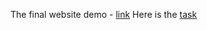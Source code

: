 The final website demo - [link](https://rolling-scopes-school.github.io/seala11-JSFEPRESCHOOL/memory-game/)
Here is the [task](https://github.com/rolling-scopes-school/tasks/blob/master/tasks/js30%23/js30-8.md)
